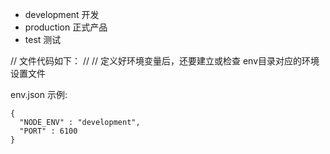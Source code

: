

- development  开发
- production   正式产品
- test         测试


// 文件代码如下：
// 
// 定义好环境变量后，还要建立或检查 env目录对应的环境设置文件

env.json 示例:

```
{
  "NODE_ENV" : "development",
  "PORT" : 6100
}
```

